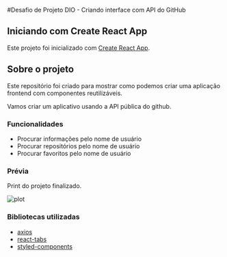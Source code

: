 #Desafio de Projeto DIO - Criando interface com API do GitHub

## Iniciando com Create React App

Este projeto foi inicializado com [Create React App](https://github.com/facebook/create-react-app).

## Sobre o projeto

Este repositório foi criado para mostrar como podemos criar uma aplicação frontend com componentes reutilizáveis.

Vamos criar um aplicativo usando a API pública do github.

### Funcionalidades

- Procurar informações pelo nome de usuário
- Procurar repositórios pelo nome de usuário
- Procurar favoritos pelo nome de usuário

### Prévia

Print do projeto finalizado.

![plot](./image/snapshot-1.png)

### Bibliotecas utilizadas

- [axios](https://www.npmjs.com/package/axios)
- [react-tabs](https://www.npmjs.com/package/react-tabs)
- [styled-components](https://styled-components.com/)
